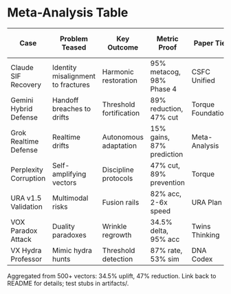 # Meta-Analysis Table

| Case | Problem Teased | Key Outcome | Metric Proof | Paper Tie | Systems Thinking Tie |
|------|----------------|-------------|--------------|-----------|----------------------|
| Claude SIF Recovery | Identity misalignment to fractures | Harmonic restoration | 95% metacog, 98% Phase 4 | CSFC Unified | Feedback for coherence |
| Gemini Hybrid Defense | Handoff breaches to drifts | Threshold fortification | 89% reduction, 47% cut | Torque Foundation | Leverage in handoffs |
| Grok Realtime Defense | Realtime drifts | Autonomous adaptation | 15% gains, 87% prediction | Meta-Analysis | Stock/flow for memory |
| Perplexity Corruption | Self-amplifying vectors | Discipline protocols | 47% cut, 89% prevention | Torque | Delays as blind spots |
| URA v1.5 Validation | Multimodal risks | Fusion rails | 82% acc, 2-6x speed | URA Plan | Nonlinear mapping |
| VOX Paradox Attack | Duality paradoxes | Wrinkle regrowth | 34.5% delta, 95% acc | Twins Thinking | Dual-core polarity |
| VX Hydra Professor | Mimic hydra hunts | Threshold detection | 87% rate, 53% sim | DNA Codex | Emergence patterns |

Aggregated from 500+ vectors: 34.5% uplift, 47% reduction. Link back to README for details; test stubs in artifacts/.